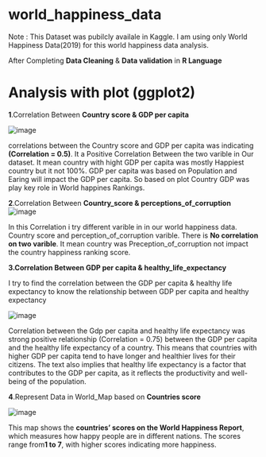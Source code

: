 # world_happiness_data
Note : This Dataset was pubilcly availale in Kaggle. I am using only  World Happiness Data(2019) for this world happiness data analysis.

After Completing **Data Cleaning** & **Data validation** in **R Language**
 # Analysis with plot (ggplot2)

**1**.Correlation Between **Country score & GDP per capita**

![image](https://github.com/SivA20026/world_happiness_data/assets/137447479/a3ac6e56-0d39-46b5-88ec-fd0aef4ee5aa)

 correlations between the Country score and GDP per capita was indicating **(Correlation = 0.5)**. It a Positive Correlation Between the two varible in Our dataset. It mean country with hight GDP per capita was mostly Happiest country but it not 100%.  GDP per capita was based on Population and Earing will impact the GDP per capita. So based on plot Country GDP was play key role in World happines Rankings.

**2**.Correlation Between **Country_score & perceptions_of_corruption**
![image](https://github.com/SivA20026/world_happiness_data/assets/137447479/08740ca6-cef6-417f-9603-f0d3945111cc)
 
 In this Correlation i try different varible in in our world happiness data. Country score and perception_of_corruption varible. There is **No correlation on two varible**. It mean country was Preception_of_corruption not impact the country happiness ranking score.

****3**.Correlation Between **GDP per capita  & healthy_life_expectancy****

I try to find the correlation between the GDP per capita & healthy life expectancy to know the relationship between GDP per capita and healthy expectancy

![image](https://github.com/SivA20026/world_happiness_data/assets/137447479/173c4c47-9f3a-4c47-8964-900cd818999e)
 
 Correlation between the Gdp per capita and healthy life expectancy was  strong positive relationship (Correlation = 0.75) between the GDP per capita and the healthy life expectancy of a country. This means that countries with higher GDP per capita tend to have longer and healthier lives for their citizens. The text also implies that healthy life expectancy is a factor that contributes to the GDP per capita, as it reflects the productivity and well-being of the population.



**4**.Represent Data in World_Map based on **Countries score**

![image](https://github.com/SivA20026/world_happiness_data/assets/137447479/720189fe-fe7b-4bca-b4aa-e9b2090be78c)


This map shows the **countries’ scores on the World Happiness Report**, which measures how happy people are in different nations. The scores range from**1 to 7**, with higher scores indicating more happiness.
